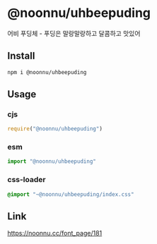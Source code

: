 # @noonnu/uhbeepuding
어비 푸딩체 - 푸딩은 말랑말랑하고 달콤하고 맛있어

## Install
```sh
npm i @noonnu/uhbeepuding
```
## Usage
### cjs
```js
require("@noonnu/uhbeepuding")
```
### esm
```js
import "@noonnu/uhbeepuding"
```
### css-loader
```css
@import "~@noonnu/uhbeepuding/index.css"
```

## Link
https://noonnu.cc/font_page/181